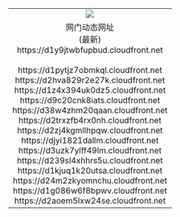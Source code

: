﻿<table>
  <tr></tr>
  <tr><td colspan=2 align=center><img src="https://d1y9jtwbfupbud.cloudfront.net/Up/oGate.jpg" /></td></tr>
  <tr><td colspan=2 align=center>网门动态网址<br/>(最新)
<br>https://d1y9jtwbfupbud.cloudfront.net
<br/>
<br>https://d1pytjz7obmkql.cloudfront.net
<br>https://d2hva829r2e27k.cloudfront.net
<br>https://d1z4x394uk0dz5.cloudfront.net
<br>https://d9c20cnk8iats.cloudfront.net
<br>https://d38w4zhm20qaan.cloudfront.net
<br>https://d2trxzfb4rx0nh.cloudfront.net
<br>https://d2zj4kgmllhpqw.cloudfront.net
<br>https://djyi1821dallm.cloudfront.net
<br>https://d3uzk7ylff49lm.cloudfront.net
<br>https://d239sl4xhhrs5u.cloudfront.net
<br>https://d1kjuq1k20utsa.cloudfront.net
<br>https://d24m2zkyomnchu.cloudfront.net
<br>https://d1g086w6f8bpwv.cloudfront.net
<br>https://d2aoem5lxw24se.cloudfront.net
    </td>
  </tr>
</table>
